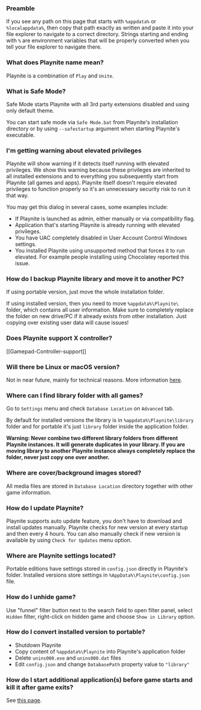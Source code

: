 ### Preamble

If you see any path on this page that starts with `%appdata%` or `%localappdata%`, then copy that path exactly as written and paste it into your file explorer to navigate to a correct directory. Strings starting and ending with `%` are environment variables that will be properly converted when you tell your file explorer to navigate there.

### What does Playnite name mean?

Playnite is a combination of `Play` and `Unite`.

### What is Safe Mode?

Safe Mode starts Playnite with all 3rd party extensions disabled and using only default theme.

You can start safe mode via `Safe Mode.bat` from Playnite's installation directory or by using `--safestartup` argument when starting Playnite's executable.

### I'm getting warning about elevated privileges

Playnite will show warning if it detects itself running with elevated privileges. We show this warning because these privileges are inherited to all installed extensions and to everything you subsequently start from Playnite (all games and apps). Playnite itself doesn't require elevated privileges to function properly so it's an unnecessary security risk to run it that way.

You may get this dialog in several cases, some examples include:

- If Playnite is launched as admin, either manually or via compatibility flag.
- Application that's starting Playnite is already running with elevated privileges.
- You have UAC completely disabled in User Account Control Windows settings.
- You installed Playnite using unsupported method that forces it to run elevated. For example people installing using Chocolatey reported this issue.

### How do I backup Playnite library and move it to another PC?

If using portable version, just move the whole installation folder.

If using installed version, then you need to move `%appdata%\Playnite\` folder, which contains all user information. Make sure to completely replace the folder on new drive/PC if it already exists from other installation. Just copying over existing user data will cause issues!

### Does Playnite support X controller?

[[Gamepad-Controller-support]]

### Will there be Linux or macOS version?

Not in near future, mainly for technical reasons. More information [here](https://github.com/JosefNemec/Playnite/issues/59).

### Where can I find library folder with all games?

Go to `Settings` menu and check `Database Location` on `Advanced` tab.

By default for installed versions the library is in `%appdata%\Playnite\library` folder and for portable it's just `library` folder inside the application folder.

**Warning: Never combine two different library folders from different Playnite instances. It will generate duplicates in your library. If you are moving library to another Playnite instance always completely replace the folder, never just copy one over another.**

### Where are cover/background images stored?

All media files are stored in `Database Location` directory together with other game information.

### How do I update Playnite?

Playnite supports auto update feature, you don't have to download and install updates manually. Playnite checks for new version at every startup and then every 4 hours. You can also manually check if new version is available by using `Check for Updates` menu option.

### Where are Playnite settings located?

Portable editions have settings stored in `config.json` directly in Playnite's folder. Installed versions store settings in `%AppData%\Playnite\config.json` file.

### How do I unhide game?

Use "funnel" filter button next to the search field to open filter panel, select `Hidden` filter, right-click on hidden game and choose `Show in Library` option.

### How do I convert installed version to portable?

* Shutdown Playnite
* Copy content of `%appdata%\Playnite` into Playnite's application folder
* Delete `unins000.exe` and `unins000.dat` files
* Edit `config.json` and change `DatabasePath` property value to `"library"`

### How do I start additional application(s) before game starts and kill it after game exits?

See [this page](https://github.com/JosefNemec/Playnite/wiki/Game-scripts).